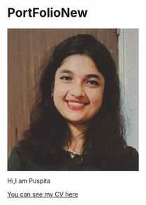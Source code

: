 # PortFolioNew

  <img align="center" src="PPhoto.png" style="border_radius=50%; width=20% height=20%"/>
  <p> Hi,I am Puspita</p>
  <a href="https://githubpusp.github.io/PortFolioNew/">You can see my CV here</a>
